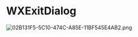 # WXExitDialog
![02B131F5-5C10-474C-A85E-11BF545E4AB2.png](https://ooo.0o0.ooo/2016/09/01/57c7e7055fadf.png)
